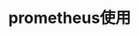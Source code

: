 


# prometheus使用
<!-- 

号称下一代监控系统，来看看它有多强！ 
https://mp.weixin.qq.com/s/zqXOYQV_kSYWp3ibr0rH7g
Java监控开源工具（Prometheus+Grafna）
https://zhuanlan.zhihu.com/p/474476816

https://mp.weixin.qq.com/s/zqXOYQV_kSYWp3ibr0rH7g

-->

<!-- 

Prometheus 高可用
https://mp.weixin.qq.com/s/aXjUQOBMsP90nCi4yiWaPg
-->



